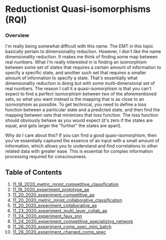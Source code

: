 # Reductionist Quasi-isomorphisms (RQI)

### Overview
I'm really being somewhat difficult with this name.  The EMT in this topic basically
pertain to dimensionality reduction.  However, I don't like the name dimensionality reduction.
It makes me think of finding some map between real numbers.  What I'm really interested in
is finding an isomorphism between some set of states that requires a certain amount of 
information to specify a specific state, and another such set that requires a smaller amount
of information to specify a state.  That's essentially what dimensionality reduction is doing
but with some multi-dimensional set of real numbers.  The reason I call it a quasi-isomorphism is
that you can't expect to find a perfect isomorphism between two of the aforementioned sets,
so what you want instead is the mapping that is as close to an isomorphism as possible.  To get 
technical, you need to define a loss function between a particular state and a predicted
state, and then find the mapping between sets that minimizes that loss function.  The loss
function should obviously behave as you would expect (it's zero if the states are equal, and gets
larger the "further" the states are apart).

Why do I care about this?  If you can find a good quasi-isomorphism, then you've essentially
captured the essence of an input with a small amount of information, which allows you to understand
and find correlations to other related data with greater ease.  This is essential for complex information
processing required for consciousness.

## Table of Contents
1. [11_18_2020_metric_mnist_competitive_classification](11_18_2020_metric_mnist_competitive_classification)
2. [11_19_2020_experiment_prototype_ae](11_19_2020_experiment_prototype_ae)
3. [11_20_2020_experiment_competitive_ae](11_20_2020_experiment_competitive_ae)
4. [11_20_2020_metric_mnist_collaborative_classification](11_20_2020_metric_mnist_collaborative_classification)
5. [11_20_2020_experiment_collaborative_ae](11_20_2020_experiment_collaborative_ae)
6. [11_23_2020_experiment_multi_layer_collab_ae](11_23_2020_experiment_multi_layer_collab_ae)
7. [11_24_2020_experiment_faux_snn](11_24_2020_experiment_faux_snn)
8. [11_24_2020_experiment_competitive_specializing_network](11_24_2020_experiment_competitive_specializing_network)
9. [11_26_2020_experiment_comp_spec_mini_batch](11_26_2020_experiment_comp_spec_mini_batch)
10. [11_26_2020_experiment_charged_comp_spec](11_26_2020_experiment_charged_comp_spec)